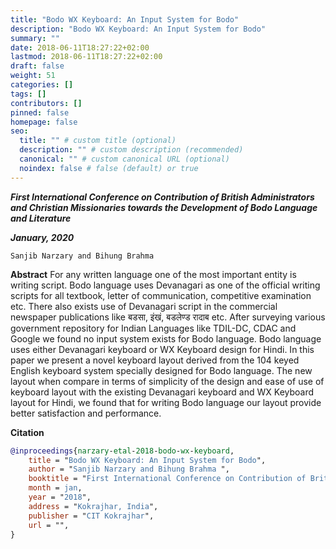 ```yaml
---
title: "Bodo WX Keyboard: An Input System for Bodo"
description: "Bodo WX Keyboard: An Input System for Bodo"
summary: ""
date: 2018-06-11T18:27:22+02:00
lastmod: 2018-06-11T18:27:22+02:00
draft: false
weight: 51
categories: []
tags: []
contributors: []
pinned: false
homepage: false
seo:
  title: "" # custom title (optional)
  description: "" # custom description (recommended)
  canonical: "" # custom canonical URL (optional)
  noindex: false # false (default) or true
---
```


<!--

**CIT Kokrajhar Ushers in a New Era of Digital Workflows with the Unveiling of Samarth eGov ERP Suite**
-->
***First International Conference on Contribution of British Administrators and Christian Missionaries towards the Development of Bodo Language and Literature***

***January, 2020***

```
Sanjib Narzary and Bihung Brahma
```

**Abstract**
For any written language one of the most important entity is writing script. Bodo language uses
Devanagari as one of the official writing scripts for all textbook, letter of communication,
competitive examination etc. There also exists use of Devanagari script in the commercial
newspaper publications like बडसा, इंखं, बडलेण्ड रादाब etc. After surveying various government
repository for Indian Languages like TDIL-DC, CDAC and Google we found no input system exists
for Bodo language. Bodo language uses either Devanagari keyboard or WX Keyboard design for
Hindi. In this paper we present a novel keyboard layout derived from the 104 keyed English
keyboard system specially designed for Bodo language. The new layout when compare in terms
of simplicity of the design and ease of use of keyboard layout with the existing Devanagari
keyboard and WX Keyboard layout for Hindi, we found that for writing Bodo language our
layout provide better satisfaction and performance.


**Citation**

```BibTex
@inproceedings{narzary-etal-2018-bodo-wx-keyboard,
    title = "Bodo WX Keyboard: An Input System for Bodo",
    author = "Sanjib Narzary and Bihung Brahma ",
    booktitle = "First International Conference on Contribution of British Administrators and Christian Missionaries towards the Development of Bodo Language and Literature",
    month = jan,
    year = "2018",
    address = "Kokrajhar, India",
    publisher = "CIT Kokrajhar",
    url = "",
}
```
